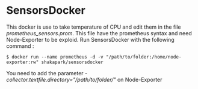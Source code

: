 # SensorsDocker
This docker is use to take temperature of CPU and edit them in the file *prometheus_sensors.prom*. This file have the prometheus syntax and need Node-Exporter to be exploid. 
Run SensorsDocker with the following command :
~~~ shell
$ docker run --name prometheus -d -v "/path/to/folder:/home/node-exporter:rw" shakapark/sensorsdocker
~~~

You need to add the parameter *-collector.textfile.directory="/path/to/folder/"* on Node-Exporter
